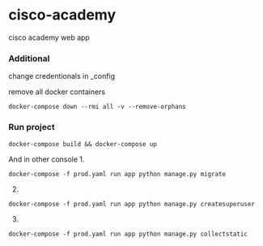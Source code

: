 # cisco-academy
cisco academy web app

### Additional

change credentionals in _config

remove all docker containers

```
docker-compose down --rmi all -v --remove-orphans
```

### Run project

```
docker-compose build && docker-compose up
```

And in other console
1. 
```
docker-compose -f prod.yaml run app python manage.py migrate
```
2. 
```
docker-compose -f prod.yaml run app python manage.py createsuperuser
```
3. 
```
docker-compose -f prod.yaml run app python manage.py collectstatic
```